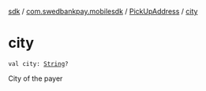 [sdk](../../index.md) / [com.swedbankpay.mobilesdk](../index.md) / [PickUpAddress](index.md) / [city](./city.md)

# city

`val city: `[`String`](https://kotlinlang.org/api/latest/jvm/stdlib/kotlin/-string/index.html)`?`

City of the payer

